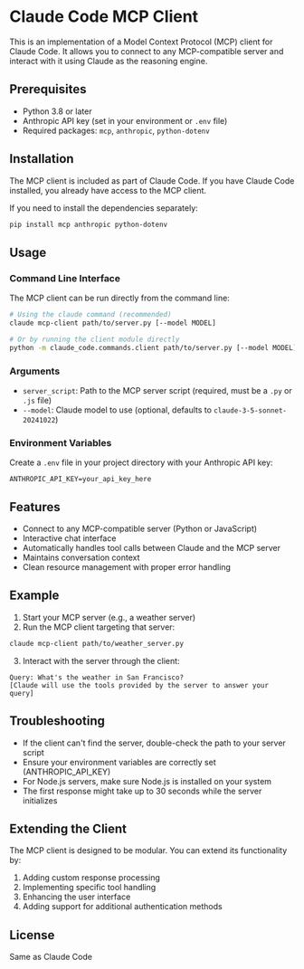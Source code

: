 # Claude Code MCP Client

This is an implementation of a Model Context Protocol (MCP) client for Claude Code. It allows you to connect to any MCP-compatible server and interact with it using Claude as the reasoning engine.

## Prerequisites

- Python 3.8 or later
- Anthropic API key (set in your environment or `.env` file)
- Required packages: `mcp`, `anthropic`, `python-dotenv`

## Installation

The MCP client is included as part of Claude Code. If you have Claude Code installed, you already have access to the MCP client.

If you need to install the dependencies separately:

```bash
pip install mcp anthropic python-dotenv
```

## Usage

### Command Line Interface

The MCP client can be run directly from the command line:

```bash
# Using the claude command (recommended)
claude mcp-client path/to/server.py [--model MODEL]

# Or by running the client module directly
python -m claude_code.commands.client path/to/server.py [--model MODEL]
```

### Arguments

- `server_script`: Path to the MCP server script (required, must be a `.py` or `.js` file)
- `--model`: Claude model to use (optional, defaults to `claude-3-5-sonnet-20241022`)

### Environment Variables

Create a `.env` file in your project directory with your Anthropic API key:

```
ANTHROPIC_API_KEY=your_api_key_here
```

## Features

- Connect to any MCP-compatible server (Python or JavaScript)
- Interactive chat interface
- Automatically handles tool calls between Claude and the MCP server
- Maintains conversation context
- Clean resource management with proper error handling

## Example

1. Start your MCP server (e.g., a weather server)
2. Run the MCP client targeting that server:

```bash
claude mcp-client path/to/weather_server.py
```

3. Interact with the server through the client:
```
Query: What's the weather in San Francisco?
[Claude will use the tools provided by the server to answer your query]
```

## Troubleshooting

- If the client can't find the server, double-check the path to your server script
- Ensure your environment variables are correctly set (ANTHROPIC_API_KEY)
- For Node.js servers, make sure Node.js is installed on your system
- The first response might take up to 30 seconds while the server initializes

## Extending the Client

The MCP client is designed to be modular. You can extend its functionality by:

1. Adding custom response processing
2. Implementing specific tool handling
3. Enhancing the user interface
4. Adding support for additional authentication methods

## License

Same as Claude Code